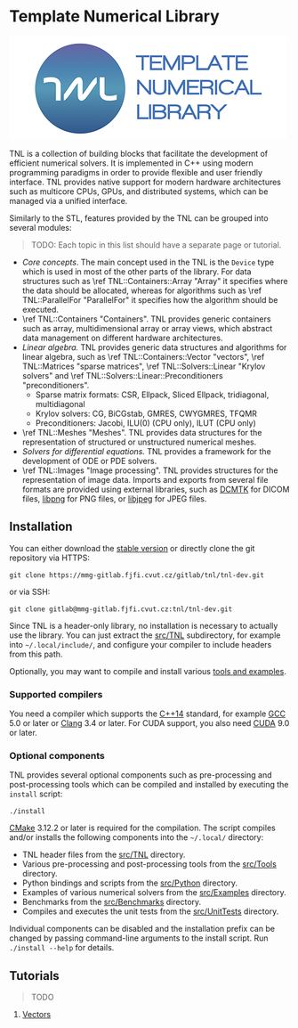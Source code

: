 # Template Numerical Library

![TNL logo](tnl-logo.jpg)

TNL is a collection of building blocks that facilitate the development of
efficient numerical solvers. It is implemented in C++ using modern programming
paradigms in order to provide flexible and user friendly interface. TNL provides
native support for modern hardware architectures such as multicore CPUs, GPUs,
and distributed systems, which can be managed via a unified interface.

Similarly to the STL, features provided by the TNL can be grouped into
several modules:

> TODO: Each topic in this list should have a separate page or tutorial.

- _Core concepts_.
  The main concept used in the TNL is the `Device` type which is used in most of
  the other parts of the library. For data structures such as
  \ref TNL::Containers::Array "Array" it specifies where the data should be
  allocated, whereas for algorithms such as \ref TNL::ParallelFor "ParallelFor"
  it specifies how the algorithm should be executed.
- \ref TNL::Containers "Containers".
  TNL provides generic containers such as array, multidimensional array or array
  views, which abstract data management on different hardware architectures.
- _Linear algebra._
  TNL provides generic data structures and algorithms for linear algebra, such
  as \ref TNL::Containers::Vector "vectors",
  \ref TNL::Matrices "sparse matrices",
  \ref TNL::Solvers::Linear "Krylov solvers" and
  \ref TNL::Solvers::Linear::Preconditioners "preconditioners".
   - Sparse matrix formats: CSR, Ellpack, Sliced Ellpack, tridiagonal,
     multidiagonal
   - Krylov solvers: CG, BiCGstab, GMRES, CWYGMRES, TFQMR
   - Preconditioners: Jacobi, ILU(0) (CPU only), ILUT (CPU only)
- \ref TNL::Meshes "Meshes".
  TNL provides data structures for the representation of structured or
  unstructured numerical meshes.
- _Solvers for differential equations._
  TNL provides a framework for the development of ODE or PDE solvers.
- \ref TNL::Images "Image processing".
  TNL provides structures for the representation of image data. Imports and
  exports from several file formats are provided using external libraries, such
  as [DCMTK](http://dicom.offis.de/dcmtk.php.en) for DICOM files,
  [libpng](http://www.libpng.org/pub/png/libpng.html) for PNG files, or
  [libjpeg](http://libjpeg.sourceforge.net/) for JPEG files.

## Installation

You can either download the [stable version](http://tnl-project.org/download/)
or directly clone the git repository via HTTPS:

    git clone https://mmg-gitlab.fjfi.cvut.cz/gitlab/tnl/tnl-dev.git

or via SSH:

    git clone gitlab@mmg-gitlab.fjfi.cvut.cz:tnl/tnl-dev.git

Since TNL is a header-only library, no installation is necessary to actually use
the library. You can just extract the [src/TNL](
https://mmg-gitlab.fjfi.cvut.cz/gitlab/tnl/tnl-dev/tree/develop/src/TNL)
subdirectory, for example into `~/.local/include/`, and configure your compiler
to include headers from this path.

Optionally, you may want to compile and install various [tools and examples](
#optional-components).

### Supported compilers

You need a compiler which supports the [C++14](
https://en.wikipedia.org/wiki/C%2B%2B14) standard, for example [GCC](
https://gcc.gnu.org/) 5.0 or later or [Clang](http://clang.llvm.org/) 3.4 or
later. For CUDA support, you also need [CUDA](
https://docs.nvidia.com/cuda/index.html) 9.0 or later.

### Optional components

TNL provides several optional components such as pre-processing and
post-processing tools which can be compiled and installed by executing the
`install` script:

    ./install

[CMake](https://cmake.org/) 3.12.2 or later is required for the compilation. The
script compiles and/or installs the following components into the `~/.local/`
directory:

- TNL header files from the
  [src/TNL](https://mmg-gitlab.fjfi.cvut.cz/gitlab/tnl/tnl-dev/tree/develop/src/TNL)
  directory.
- Various pre-processing and post-processing tools from the
  [src/Tools](https://mmg-gitlab.fjfi.cvut.cz/gitlab/tnl/tnl-dev/tree/develop/src/Tools)
  directory.
- Python bindings and scripts from the
  [src/Python](https://mmg-gitlab.fjfi.cvut.cz/gitlab/tnl/tnl-dev/tree/develop/src/Python)
  directory.
- Examples of various numerical solvers from the
  [src/Examples](https://mmg-gitlab.fjfi.cvut.cz/gitlab/tnl/tnl-dev/tree/develop/src/Examples)
  directory.
- Benchmarks from the
  [src/Benchmarks](https://mmg-gitlab.fjfi.cvut.cz/gitlab/tnl/tnl-dev/tree/develop/src/Benchmarks)
  directory.
- Compiles and executes the unit tests from the
  [src/UnitTests](https://mmg-gitlab.fjfi.cvut.cz/gitlab/tnl/tnl-dev/tree/develop/src/UnitTests)
  directory.

Individual components can be disabled and the installation prefix can be changed
by passing command-line arguments to the install script. Run `./install --help`
for details.

## Tutorials

> TODO

1. [Vectors](Tutorials/main-page.md)
